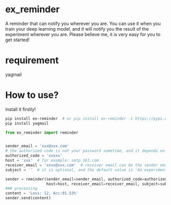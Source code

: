 # ex_reminder
A reminder that can notify you wherever you are.
You can use it when you train your deep learning model, and it will notify you the result of the experiment wherever you are.
Please believe me, it is very easy for you to get started!
# requirement
yagmail

# How to use?
install it firstly!
```bash
pip install ex-reminder  # or pip install ex-reminder -i https://pypi.org/simple
pip install yagmail

```
```python
from ex_reminder import reminder


sender_email = 'xxx@xxx.com'
# the authorized code is not your password sometime, and it depends on your mail service
authorized_code = 'xxxxx'  
host = 'xxx'  # for example: smtp.163.com
receiver_email = 'xxxx@xxx.com'  # receiver email can be the sender email
subject = ''  # it is optional, and the default value is 'An experiment from ex_reminder!'

sender = reminder(sender_email=sender_email, authorized_code=authorized_code, \
                  host=host, receiver_email=receiver_email, subject=subject)
### processing 
content = 'Loss: 12, Acc:91.53%'
sender.send(content)
```
